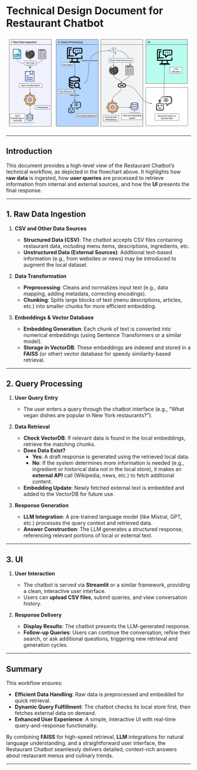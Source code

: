 # Technical Design Document for Restaurant Chatbot

![Flowchart.png](Flowchart.png)

---

## Introduction
This document provides a high-level view of the Restaurant Chatbot’s technical workflow, as depicted in the flowchart above. It highlights how **raw data** is ingested, how **user queries** are processed to retrieve information from internal and external sources, and how the **UI** presents the final response.

---

## 1. Raw Data Ingestion

1. **CSV and Other Data Sources**  
   - **Structured Data (CSV)**: The chatbot accepts CSV files containing restaurant data, including menu items, descriptions, ingredients, etc.  
   - **Unstructured Data (External Sources)**: Additional text-based information (e.g., from websites or news) may be introduced to augment the local dataset.

2. **Data Transformation**  
   - **Preprocessing**: Cleans and normalizes input text (e.g., data mapping, adding metadata, correcting encodings).  
   - **Chunking**: Splits large blocks of text (menu descriptions, articles, etc.) into smaller chunks for more efficient embedding.

3. **Embeddings & Vector Database**  
   - **Embedding Generation**: Each chunk of text is converted into numerical embeddings (using Sentence Transformers or a similar model).  
   - **Storage in VectorDB**: These embeddings are indexed and stored in a **FAISS** (or other) vector database for speedy similarity-based retrieval.

---

## 2. Query Processing

1. **User Query Entry**  
   - The user enters a query through the chatbot interface (e.g., “What vegan dishes are popular in New York restaurants?”).

2. **Data Retrieval**  
   - **Check VectorDB**: If relevant data is found in the local embeddings, retrieve the matching chunks.  
   - **Does Data Exist?**  
     - **Yes**: A draft response is generated using the retrieved local data.  
     - **No**: If the system determines more information is needed (e.g., ingredient or historical data not in the local store), it makes an **external API** call (Wikipedia, news, etc.) to fetch additional content.  
   - **Embedding Update**: Newly fetched external text is embedded and added to the VectorDB for future use.

3. **Response Generation**  
   - **LLM Integration**: A pre-trained language model (like Mistral, GPT, etc.) processes the query context and retrieved data.  
   - **Answer Construction**: The LLM generates a structured response, referencing relevant portions of local or external text.

---

## 3. UI

1. **User Interaction**  
   - The chatbot is served via **Streamlit** or a similar framework, providing a clean, interactive user interface.  
   - Users can **upload CSV files**, submit queries, and view conversation history.

2. **Response Delivery**  
   - **Display Results**: The chatbot presents the LLM-generated response.  
   - **Follow-up Queries**: Users can continue the conversation, refine their search, or ask additional questions, triggering new retrieval and generation cycles.

---

## Summary
This workflow ensures:
- **Efficient Data Handling**: Raw data is preprocessed and embedded for quick retrieval.  
- **Dynamic Query Fulfillment**: The chatbot checks its local store first, then fetches external data on demand.  
- **Enhanced User Experience**: A simple, interactive UI with real-time query-and-response functionality.

By combining **FAISS** for high-speed retrieval, **LLM** integrations for natural language understanding, and a straightforward user interface, the Restaurant Chatbot seamlessly delivers detailed, context-rich answers about restaurant menus and culinary trends.

---
